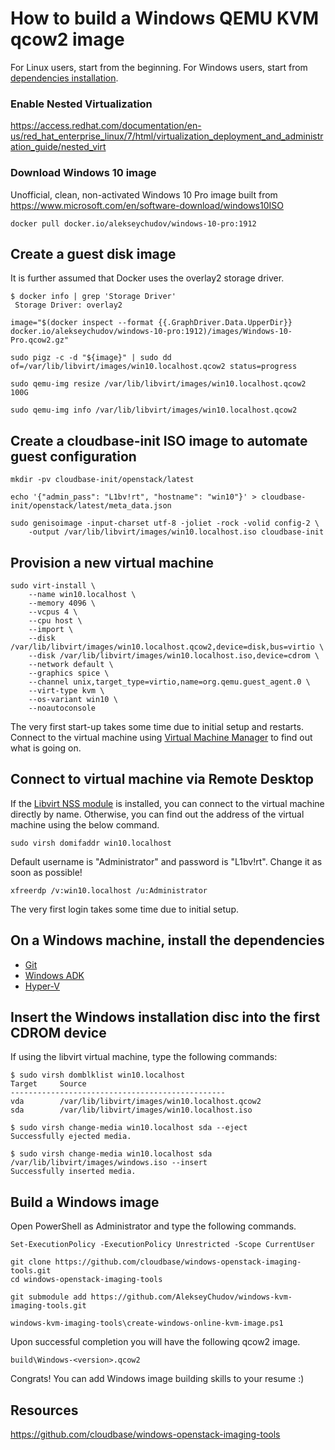 # How to build a Windows QEMU KVM qcow2 image

For Linux users, start from the beginning. For Windows users, start from [dependencies installation](https://github.com/AlekseyChudov/windows-kvm-imaging-tools/blob/master/README.md#on-a-windows-machine-install-the-dependencies).


### Enable Nested Virtualization

https://access.redhat.com/documentation/en-us/red_hat_enterprise_linux/7/html/virtualization_deployment_and_administration_guide/nested_virt


### Download Windows 10 image

Unofficial, clean, non-activated Windows 10 Pro image built from https://www.microsoft.com/en/software-download/windows10ISO

```
docker pull docker.io/alekseychudov/windows-10-pro:1912
```


## Create a guest disk image

It is further assumed that Docker uses the overlay2 storage driver.

```
$ docker info | grep 'Storage Driver'
 Storage Driver: overlay2
```

```
image="$(docker inspect --format {{.GraphDriver.Data.UpperDir}} docker.io/alekseychudov/windows-10-pro:1912)/images/Windows-10-Pro.qcow2.gz"

sudo pigz -c -d "${image}" | sudo dd of=/var/lib/libvirt/images/win10.localhost.qcow2 status=progress

sudo qemu-img resize /var/lib/libvirt/images/win10.localhost.qcow2 100G

sudo qemu-img info /var/lib/libvirt/images/win10.localhost.qcow2
```


## Create a cloudbase-init ISO image to automate guest configuration

```
mkdir -pv cloudbase-init/openstack/latest

echo '{"admin_pass": "L1bv!rt", "hostname": "win10"}' > cloudbase-init/openstack/latest/meta_data.json

sudo genisoimage -input-charset utf-8 -joliet -rock -volid config-2 \
    -output /var/lib/libvirt/images/win10.localhost.iso cloudbase-init
```


## Provision a new virtual machine

```
sudo virt-install \
    --name win10.localhost \
    --memory 4096 \
    --vcpus 4 \
    --cpu host \
    --import \
    --disk /var/lib/libvirt/images/win10.localhost.qcow2,device=disk,bus=virtio \
    --disk /var/lib/libvirt/images/win10.localhost.iso,device=cdrom \
    --network default \
    --graphics spice \
    --channel unix,target_type=virtio,name=org.qemu.guest_agent.0 \
    --virt-type kvm \
    --os-variant win10 \
    --noautoconsole
```

The very first start-up takes some time due to initial setup and restarts. Connect to the virtual machine using [Virtual Machine Manager](https://virt-manager.org/) to find out what is going on.


## Connect to virtual machine via Remote Desktop

If the [Libvirt NSS module](https://libvirt.org/nss.html) is installed, you can connect to the virtual machine directly by name. Otherwise, you can find out the address of the virtual machine using the below command.

```
sudo virsh domifaddr win10.localhost
```

Default username is "Administrator" and password is "L1bv!rt". Change it as soon as possible!

```
xfreerdp /v:win10.localhost /u:Administrator
```

The very first login takes some time due to initial setup.


## On a Windows machine, install the dependencies

- [Git](https://git-scm.com/downloads)
- [Windows ADK](https://docs.microsoft.com/en-us/windows-hardware/get-started/adk-install)
- [Hyper-V](https://docs.microsoft.com/en-us/virtualization/hyper-v-on-windows/quick-start/enable-hyper-v)


## Insert the Windows installation disc into the first CDROM device

If using the libvirt virtual machine, type the following commands:

```
$ sudo virsh domblklist win10.localhost
Target     Source
------------------------------------------------
vda        /var/lib/libvirt/images/win10.localhost.qcow2
sda        /var/lib/libvirt/images/win10.localhost.iso

$ sudo virsh change-media win10.localhost sda --eject
Successfully ejected media.

$ sudo virsh change-media win10.localhost sda /var/lib/libvirt/images/windows.iso --insert
Successfully inserted media.
```


## Build a Windows image

Open PowerShell as Administrator and type the following commands.

```
Set-ExecutionPolicy -ExecutionPolicy Unrestricted -Scope CurrentUser

git clone https://github.com/cloudbase/windows-openstack-imaging-tools.git
cd windows-openstack-imaging-tools

git submodule add https://github.com/AlekseyChudov/windows-kvm-imaging-tools.git

windows-kvm-imaging-tools\create-windows-online-kvm-image.ps1
```

Upon successful completion you will have the following qcow2 image.

```
build\Windows-<version>.qcow2
```

Congrats! You can add Windows image building skills to your resume :)


## Resources

https://github.com/cloudbase/windows-openstack-imaging-tools
